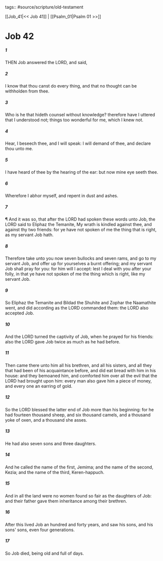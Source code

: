 tags:: #source/scripture/old-testament

[[Job_41|<< Job 41]] | [[Psalm_01|Psalm 01 >>]]

# Job 42

##### 1

THEN Job answered the LORD, and said,

##### 2

I know that thou canst do every thing, and that no thought can be withholden from thee.

##### 3

Who is he that hideth counsel without knowledge? therefore have I uttered that I understood not; things too wonderful for me, which I knew not.

##### 4

Hear, I beseech thee, and I will speak: I will demand of thee, and declare thou unto me.

##### 5

I have heard of thee by the hearing of the ear: but now mine eye seeth thee.

##### 6

Wherefore I abhor myself, and repent in dust and ashes.

##### 7

¶ And it was so, that after the LORD had spoken these words unto Job, the LORD said to Eliphaz the Temanite, My wrath is kindled against thee, and against thy two friends: for ye have not spoken of me the thing that is right, as my servant Job hath.

##### 8

Therefore take unto you now seven bullocks and seven rams, and go to my servant Job, and offer up for yourselves a burnt offering; and my servant Job shall pray for you: for him will I accept: lest I deal with you after your folly, in that ye have not spoken of me the thing which is right, like my servant Job.

##### 9

So Eliphaz the Temanite and Bildad the Shuhite and Zophar the Naamathite went, and did according as the LORD commanded them: the LORD also accepted Job.

##### 10

And the LORD turned the captivity of Job, when he prayed for his friends: also the LORD gave Job twice as much as he had before.

##### 11

Then came there unto him all his brethren, and all his sisters, and all they that had been of his acquaintance before, and did eat bread with him in his house: and they bemoaned him, and comforted him over all the evil that the LORD had brought upon him: every man also gave him a piece of money, and every one an earring of gold.

##### 12

So the LORD blessed the latter end of Job more than his beginning: for he had fourteen thousand sheep, and six thousand camels, and a thousand yoke of oxen, and a thousand she asses.

##### 13

He had also seven sons and three daughters.

##### 14

And he called the name of the first, Jemima; and the name of the second, Kezia; and the name of the third, Keren-happuch.

##### 15

And in all the land were no women found so fair as the daughters of Job: and their father gave them inheritance among their brethren.

##### 16

After this lived Job an hundred and forty years, and saw his sons, and his sons' sons, even four generations.

##### 17

So Job died, being old and full of days.
